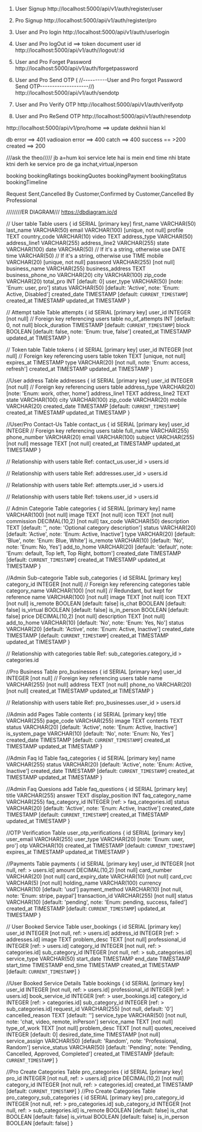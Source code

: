     
1) User Signup
http://localhost:5000/api/v1/auth/register/user

2) Pro Signup
http://localhost:5000/api/v1/auth/register/pro

3) User and Pro login
http://localhost:5000/api/v1/auth/userlogin

4) User and Pro logOut
id ==> token document user id
http://localhost:5000/api/v1/auth//logout/:id

5) User and Pro Forget Password
http://localhost:5000/api/v1/auth/forgetpassword

6) User and Pro Send OTP (
//----------User and Pro forgot Password Send OTP--------------------//)
http://localhost:5000/api/v1/auth/sendotp

7) User and Pro Verify OTP
http://localhost:5000/api/v1/auth/verifyotp

8) User and Pro ReSend OTP
http://localhost:5000/api/v1/auth/resendotp



http://localhost:5000/api/v1/pro/home ==> update dekhnii hian kl


db error ==> 401
vadioaion error ==> 400
catch ==> 400
success == >200
created ==> 200


///ask the theo/////
jb a=hum koi service lete hai is mein end time nhi btate ktni derh ke service pro de ga inchat,virtual,inperson

booking
bookingRatings
bookingQuotes
bookingPayment
bookingStatus
bookingTimeline

Request Sent,Cancelled By Customer,Confirmed by Customer,Cancelled By Professional

////////ER DIAGRAM///
https://dbdiagram.io/d


// User table
Table users {
    id SERIAL [primary key]
    first_name VARCHAR(50)
    last_name VARCHAR(50)
    email VARCHAR(100) [unique, not null]
    profile TEXT
    country_code VARCHAR(10)
    video TEXT
    address_type VARCHAR(50)
    address_line1 VARCHAR(255)
    address_line2 VARCHAR(255)
    state VARCHAR(100)
    date VARCHAR(50)  // If it's a string, otherwise use DATE
    time VARCHAR(50)  // If it's a string, otherwise use TIME
    mobile VARCHAR(20) [unique, not null]
    password VARCHAR(255) [not null]
    business_name VARCHAR(255)
    business_address TEXT
    business_phone_no VARCHAR(20)
    city VARCHAR(100)
    zip_code VARCHAR(20)
    total_pro INT [default: 0]
    user_type VARCHAR(50) [note: 'Enum: user, pro']
    status VARCHAR(50) [default: 'Active', note: 'Enum: Active, Disabled']
    created_date TIMESTAMP [default: `CURRENT_TIMESTAMP`]
    created_at TIMESTAMP
    updated_at TIMESTAMP
}

// Attempt table
Table attempts {
    id SERIAL [primary key]
    user_id INTEGER [not null] // Foreign key referencing users table
    no_of_attempts INT [default: 0, not null]
    block_duration TIMESTAMP [default: `CURRENT_TIMESTAMP`]
    block BOOLEAN [default: false, note: 'Enum: true, false']
    created_at TIMESTAMP
    updated_at TIMESTAMP
}


// Token table
Table tokens {
    id SERIAL [primary key]
    user_id INTEGER [not null] // Foreign key referencing users table
    token TEXT [unique, not null]
    expires_at TIMESTAMP
    type VARCHAR(20) [not null, note: 'Enum: access, refresh']
    created_at TIMESTAMP
    updated_at TIMESTAMP
}

//User address 
Table addresses {
    id SERIAL [primary key]
    user_id INTEGER [not null] // Foreign key referencing users table
    address_type VARCHAR(20) [note: 'Enum: work, other, home']
    address_line1 TEXT
    address_line2 TEXT
    state VARCHAR(100)
    city VARCHAR(100)
    zip_code VARCHAR(20)
    mobile VARCHAR(20)
    created_date TIMESTAMP [default: `CURRENT_TIMESTAMP`]
    created_at TIMESTAMP
    updated_at TIMESTAMP
}

//User/Pro Contact-Us
Table contact_us {
    id SERIAL [primary key]
    user_id INTEGER // Foreign key referencing users table
    full_name VARCHAR(255)
    phone_number VARCHAR(20)
    email VARCHAR(100)
    subject VARCHAR(255) [not null]
    message TEXT [not null]
    created_at TIMESTAMP
    updated_at TIMESTAMP
}

// Relationship with users table
Ref: contact_us.user_id > users.id



// Relationship with users table
Ref: addresses.user_id > users.id


// Relationship with users table
Ref: attempts.user_id > users.id

// Relationship with users table
Ref: tokens.user_id > users.id


// Admin Categorie
Table categories {
    id SERIAL [primary key]
    name VARCHAR(100) [not null]
    image TEXT [not null]
    icon TEXT [not null]
    commission DECIMAL(10,2) [not null]
    tax_code VARCHAR(50)
    description TEXT [default: '', note: 'Optional category description']
    status VARCHAR(20) [default: 'Active', note: 'Enum: Active, Inactive']
    type VARCHAR(20) [default: 'Blue', note: 'Enum: Blue, White']
    is_remote VARCHAR(10) [default: 'No', note: 'Enum: No, Yes']
    add_to_home VARCHAR(20) [default: 'default', note: 'Enum: default, Top left, Top Right, bottom']
    created_date TIMESTAMP [default: `CURRENT_TIMESTAMP`]
    created_at TIMESTAMP
    updated_at TIMESTAMP
}


//Admin Sub-categorie
Table sub_categories {
    id SERIAL [primary key]
    category_id INTEGER [not null] // Foreign key referencing categories table
    category_name VARCHAR(100) [not null] // Redundant, but kept for reference
    name VARCHAR(100) [not null]
    image TEXT [not null]
    icon TEXT [not null]
    is_remote BOOLEAN [default: false]
    is_chat BOOLEAN [default: false]
    is_virtual BOOLEAN [default: false]
    is_in_person BOOLEAN [default: false]
    price DECIMAL(10,2) [not null]
    description TEXT [not null]
    add_to_home VARCHAR(10) [default: 'No', note: 'Enum: Yes, No']
    status VARCHAR(20) [default: 'Active', note: 'Enum: Active, Inactive']
    created_date TIMESTAMP [default: `CURRENT_TIMESTAMP`]
    created_at TIMESTAMP
    updated_at TIMESTAMP
}

// Relationship with categories table
Ref: sub_categories.category_id > categories.id


//Pro Business
Table pro_businesses {
    id SERIAL [primary key]
    user_id INTEGER [not null] // Foreign key referencing users table
    name VARCHAR(255) [not null]
    address TEXT [not null]
    phone_no VARCHAR(20) [not null]
    created_at TIMESTAMP
    updated_at TIMESTAMP
}

// Relationship with users table
Ref: pro_businesses.user_id > users.id

//Admin add Pages
Table contents {
    id SERIAL [primary key]
    title VARCHAR(255)
    page_code VARCHAR(255)
    image TEXT
    contents TEXT
    status VARCHAR(20) [default: 'Active', note: 'Enum: Active, Inactive']
    is_system_page VARCHAR(10) [default: 'No', note: 'Enum: No, Yes']
    created_date TIMESTAMP [default: `CURRENT_TIMESTAMP`]
    created_at TIMESTAMP
    updated_at TIMESTAMP
}

//Admin Faq Id
Table faq_categories {
    id SERIAL [primary key]
    name VARCHAR(255)
    status VARCHAR(20) [default: 'Active', note: 'Enum: Active, Inactive']
    created_date TIMESTAMP [default: `CURRENT_TIMESTAMP`]
    created_at TIMESTAMP
    updated_at TIMESTAMP
}

//Admin Faq Quesions add
Table faq_questions {
    id SERIAL [primary key]
    title VARCHAR(255)
    answer TEXT
    display_position INT
    faq_category_name VARCHAR(255)
    faq_category_id INTEGER [ref: > faq_categories.id]
    status VARCHAR(20) [default: 'Active', note: 'Enum: Active, Inactive']
    created_date TIMESTAMP [default: `CURRENT_TIMESTAMP`]
    created_at TIMESTAMP
    updated_at TIMESTAMP
}

//OTP Verification
Table user_otp_verifications {
    id SERIAL [primary key]
    user_email VARCHAR(255)
    user_type VARCHAR(20) [note: 'Enum: user, pro']
    otp VARCHAR(10)
    created_at TIMESTAMP [default: `CURRENT_TIMESTAMP`]
    expires_at TIMESTAMP
    updated_at TIMESTAMP
}

//Payments
Table payments {
    id SERIAL [primary key]
    user_id INTEGER [not null, ref: > users.id] 
    amount DECIMAL(10,2) [not null]
    card_number VARCHAR(20) [not null]
    card_expiry_date VARCHAR(10) [not null]
    card_cvc VARCHAR(5) [not null]
    holding_name VARCHAR(100)
    currency VARCHAR(10) [default: 'usd']
    payment_method VARCHAR(10) [not null, note: 'Enum: stripe, paypal']
    transaction_id VARCHAR(255) [not null]
    status VARCHAR(10) [default: 'pending', note: 'Enum: pending, success, failed']
    created_at TIMESTAMP [default: `CURRENT_TIMESTAMP`]
    updated_at TIMESTAMP
}

// User Booked Service
Table user_bookings {
    id SERIAL [primary key]
    user_id INTEGER [not null, ref: > users.id]
    address_id INTEGER [ref: > addresses.id]
    image TEXT
    problem_desc TEXT [not null]
    professional_id INTEGER [ref: > users.id]
    category_id INTEGER [not null, ref: > categories.id]
    sub_category_id INTEGER [not null, ref: > sub_categories.id]
    service_type VARCHAR(50)
    start_date TIMESTAMP
    end_date TIMESTAMP
    start_time TIMESTAMP
    end_time TIMESTAMP
    created_at TIMESTAMP [default: `CURRENT_TIMESTAMP`]
}

//User Booked Service Details
Table bookings {
    id SERIAL [primary key]
    user_id INTEGER [not null, ref: > users.id]
    professional_id INTEGER [ref: > users.id]
    book_service_id INTEGER [ref: > user_bookings.id]
    category_id INTEGER [ref: > categories.id]
    sub_category_id INTEGER [ref: > sub_categories.id]
    request_id VARCHAR(255) [not null, default: '0']
    cancelled_reason TEXT [default: '']
    service_type VARCHAR(50) [not null, note: 'chat, video, remote, inPerson']
    service_name TEXT [not null]
    type_of_work TEXT [not null]
    problem_desc TEXT [not null]
    quotes_received INTEGER [default: 0]
    desired_date_time TIMESTAMP [not null]
    service_assign VARCHAR(50) [default: 'Random', note: 'Professional, Random']
    service_status VARCHAR(50) [default: 'Pending', note: 'Pending, Cancelled, Approved, Completed']
    created_at TIMESTAMP [default: `CURRENT_TIMESTAMP`]
}


//Pro Create Categories
Table pro_categories {
    id SERIAL [primary key]
    pro_id INTEGER [not null, ref: > users.id]
    price DECIMAL(10,2) [not null]
    category_id INTEGER [not null, ref: > categories.id]
    created_at TIMESTAMP [default: `CURRENT_TIMESTAMP`]
}
//Pro Create Categories
Table pro_category_sub_categories {
    id SERIAL [primary key]
    pro_category_id INTEGER [not null, ref: > pro_categories.id]
    sub_category_id INTEGER [not null, ref: > sub_categories.id]
    is_remote BOOLEAN [default: false]
    is_chat BOOLEAN [default: false]
    is_virtual BOOLEAN [default: false]
    is_in_person BOOLEAN [default: false]
}


